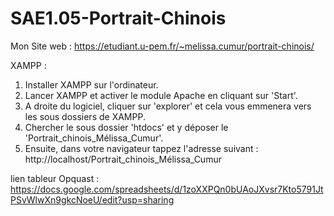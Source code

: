# SAE1.05-Portrait-Chinois
Mon Site web :
https://etudiant.u-pem.fr/~melissa.cumur/portrait-chinois/

XAMPP : 
1. Installer XAMPP sur l'ordinateur.
2. Lancer XAMPP et activer le module Apache en cliquant sur 'Start'.
3. A droite du logiciel, cliquer sur 'explorer' et cela vous emmenera vers les sous dossiers de XAMPP.
4. Chercher le sous dossier 'htdocs' et y déposer le 'Portrait_chinois_Mélissa_Cumur'.
5. Ensuite, dans votre navigateur tappez l'adresse suivant : http://localhost/Portrait_chinois_Mélissa_Cumur

lien tableur Opquast :
https://docs.google.com/spreadsheets/d/1zoXXPQn0bUAoJXvsr7Kto5791JtPSvWlwXn9gkcNoeU/edit?usp=sharing
